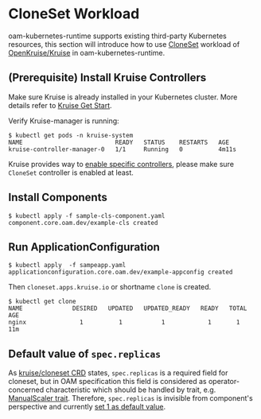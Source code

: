 # CloneSet Workload

oam-kubernetes-runtime supports existing third-party Kubernetes resources, this section will introduce how to use [CloneSet](https://github.com/openkruise/kruise/tree/master/docs/concepts/cloneset) workload of [OpenKruise/Kruise](https://github.com/openkruise/kruise) in oam-kubernetes-runtime.

## (Prerequisite) Install Kruise Controllers
Make sure Kruise is already installed in your Kubernetes cluster. More details refer to [Kruise Get Start](https://github.com/openkruise/kruise).

Verify Kruise-manager is running:

```shell script
$ kubectl get pods -n kruise-system
NAME                          READY   STATUS    RESTARTS   AGE
kruise-controller-manager-0   1/1     Running   0          4m11s
```

Kruise provides way to [enable specific controllers](https://github.com/openkruise/kruise#optional-enable-specific-controllers), please make sure `CloneSet` controller is enabled at least. 

## Install Components

```shell script
$ kubectl apply -f sample-cls-component.yaml
component.core.oam.dev/example-cls created
```

## Run ApplicationConfiguration

```shell script
$ kubectl apply  -f sampeapp.yaml
applicationconfiguration.core.oam.dev/example-appconfig created
```
Then `cloneset.apps.kruise.io` or shortname `clone` is created.

```shell script
$ kubectl get clone
NAME              DESIRED   UPDATED   UPDATED_READY   READY   TOTAL   AGE
nginx               1          1           1            1       1      11m
```

## Default value of `spec.replicas` 

As [kruise/cloneset CRD](https://github.com/openkruise/kruise/blob/eb63c9b2aa9fa52ba7eb2e14f9dd140d9cfa4bb2/config/crds/apps_v1alpha1_cloneset.yaml#L227) states, `spec.replicas` is a required field for cloneset, but in OAM specification this field is considered as operator-concerned characteristic which should be handled by trait, e.g. [ManualScaler trait](https://github.com/crossplane/addon-oam-kubernetes-local/tree/79a8c2e5695a757aa06247058912b4354e1c6d09/pkg/controller/core/traits/manualscalertrait).  Therefore, `spec.replicas` is invisible from component's perspective and currently [set 1 as default value](https://github.com/captainroy-hy/catalog/blob/d05e29c6f928d6b9134c7c11d709f0fc3fc6f33c/workloads/cloneset/sample-cls-component.yaml#L12).
